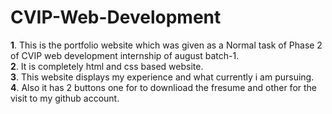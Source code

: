 # CVIP-Web-Development
 **1**. This is the portfolio website which was given as a Normal task of Phase 2 of  CVIP web development internship of august batch-1.<br>
 **2**. It is completely html and css based website.<br>
 **3**. This website displays my experience and what currently i am pursuing.<br>
 **4**. Also it has 2 buttons one for to downlioad the fresume and other for the visit to my github account.<br>
